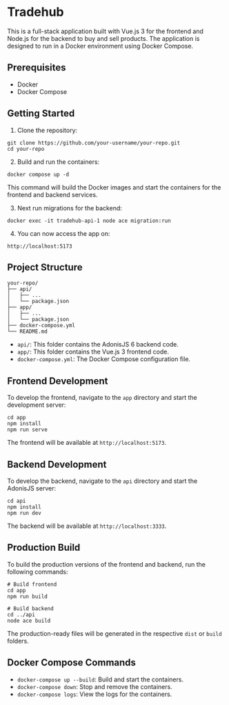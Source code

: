 # Tradehub

This is a full-stack application built with Vue.js 3 for the frontend and Node.js for the backend to buy and sell products. The application is designed to run in a Docker environment using Docker Compose.

## Prerequisites

- Docker
- Docker Compose

## Getting Started

1. Clone the repository:

```
git clone https://github.com/your-username/your-repo.git
cd your-repo
```

2. Build and run the containers:

```
docker compose up -d
```

This command will build the Docker images and start the containers for the frontend and backend services.

3. Next run migrations for the backend:
```
docker exec -it tradehub-api-1 node ace migration:run
```
4. You can now access the app on:
```
http://localhost:5173
```

## Project Structure

```
your-repo/
├── api/
│   ├── ...
│   └── package.json
├── app/
│   ├── ...
│   └── package.json
├── docker-compose.yml
└── README.md
```

- `api/`: This folder contains the AdonisJS 6 backend code.
- `app/`: This folder contains the Vue.js 3 frontend code.
- `docker-compose.yml`: The Docker Compose configuration file.

## Frontend Development

To develop the frontend, navigate to the `app` directory and start the development server:

```
cd app
npm install
npm run serve
```

The frontend will be available at `http://localhost:5173`.

## Backend Development

To develop the backend, navigate to the `api` directory and start the AdonisJS server:

```
cd api
npm install
npm run dev
```

The backend will be available at `http://localhost:3333`.

## Production Build

To build the production versions of the frontend and backend, run the following commands:

```
# Build frontend
cd app
npm run build

# Build backend
cd ../api
node ace build
```

The production-ready files will be generated in the respective `dist` or `build` folders.

## Docker Compose Commands

- `docker-compose up --build`: Build and start the containers.
- `docker-compose down`: Stop and remove the containers.
- `docker-compose logs`: View the logs for the containers.